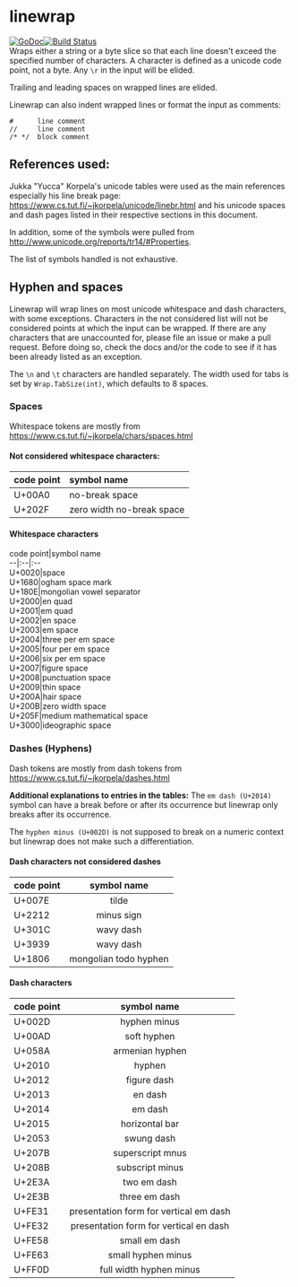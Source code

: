 # linewrap
[![GoDoc](https://godoc.org/github.com/mohae/linewrap?status.svg)](https://godoc.org/github.com/mohae/linewrap)[![Build Status](https://travis-ci.org/mohae/linewrap.png)](https://travis-ci.org/mohae/linewrap)  
Wraps either a string or a byte slice so that each line doesn't exceed the specified number of characters. A character is defined as a unicode code point, not a byte. Any `\r` in the input will be elided.

Trailing and leading spaces on wrapped lines are elided.

Linewrap can also indent wrapped lines or format the input as comments:

    #      line comment
	//     line comment
	/* */  block comment

## References used:
Jukka "Yucca" Korpela's unicode tables were used as the main references especially his line break page: https://www.cs.tut.fi/~jkorpela/unicode/linebr.html and his unicode spaces and dash pages listed in their respective sections in this document.

In addition, some of the symbols were pulled from http://www.unicode.org/reports/tr14/#Properties.

The list of symbols handled is not exhaustive.


## Hyphen and spaces
Linewrap will wrap lines on most unicode whitespace and dash characters, with some exceptions. Characters in the not considered list will not be considered points at which the input can be wrapped. If there are any characters that are unaccounted for, please file an issue or make a pull request. Before doing so, check the docs and/or the code to see if it has been already listed as an exception.

The `\n` and `\t` characters are handled separately.  The width used for tabs is set by `Wrap.TabSize(int)`, which defaults to 8 spaces.

### Spaces
Whitespace tokens are mostly from https://www.cs.tut.fi/~jkorpela/chars/spaces.html

#### Not considered whitespace characters:
code point|symbol name  
--|:--  
U+00A0|no-break space  
U+202F|zero width no-break space  

#### Whitespace characters
code point|symbol name  
--|:--|:--  
U+0020|space  
U+1680|ogham space mark  
U+180E|mongolian vowel separator  
U+2000|en quad  
U+2001|em quad  
U+2002|en space  
U+2003|em space  
U+2004|three per em space  
U+2005|four per em space  
U+2006|six per em space  
U+2007|figure space  
U+2008|punctuation space  
U+2009|thin space  
U+200A|hair space  
U+200B|zero width space  
U+205F|medium mathematical space  
U+3000|ideographic space  

### Dashes (Hyphens)
Dash tokens are mostly from dash tokens from https://www.cs.tut.fi/~jkorpela/dashes.html

__Additional explanations to entries in the tables:__
The `em dash (U+2014)` symbol can have a break before or after its occurrence but linewrap only breaks after its occurrence.

The `hyphen minus (U+002D)` is not supposed to break on a numeric context but linewrap does not make such a differentiation.

#### Dash characters not considered dashes  
code point|symbol name  
--|:--:  
U+007E|tilde  
U+2212|minus sign  
U+301C|wavy dash  
U+3939|wavy dash  
U+1806|mongolian todo hyphen  

#### Dash characters
code point|symbol name  
--|:--:  
U+002D|hyphen minus  
U+00AD|soft hyphen  
U+058A|armenian hyphen  
U+2010|hyphen  
U+2012|figure dash  
U+2013|en dash  
U+2014|em dash  
U+2015|horizontal bar  
U+2053|swung dash  
U+207B|superscript mnus  
U+208B|subscript minus  
U+2E3A|two em dash  
U+2E3B|three em dash  
U+FE31|presentation form for vertical em dash  
U+FE32|presentation form for vertical en dash  
U+FE58|small em dash  
U+FE63|small hyphen minus  
U+FF0D|full width hyphen minus  
